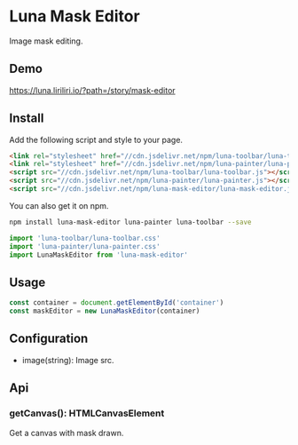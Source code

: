 # Luna Mask Editor

Image mask editing.

## Demo

https://luna.liriliri.io/?path=/story/mask-editor

## Install

Add the following script and style to your page.

```html
<link rel="stylesheet" href="//cdn.jsdelivr.net/npm/luna-toolbar/luna-toolbar.css" />
<link rel="stylesheet" href="//cdn.jsdelivr.net/npm/luna-painter/luna-painter.css" />
<script src="//cdn.jsdelivr.net/npm/luna-toolbar/luna-toolbar.js"></script>
<script src="//cdn.jsdelivr.net/npm/luna-painter/luna-painter.js"></script>
<script src="//cdn.jsdelivr.net/npm/luna-mask-editor/luna-mask-editor.js"></script>
```

You can also get it on npm.

```bash
npm install luna-mask-editor luna-painter luna-toolbar --save
```

```javascript
import 'luna-toolbar/luna-toolbar.css'
import 'luna-painter/luna-painter.css'
import LunaMaskEditor from 'luna-mask-editor'
```

## Usage

```javascript
const container = document.getElementById('container')
const maskEditor = new LunaMaskEditor(container)
```

## Configuration

* image(string): Image src.

## Api

### getCanvas(): HTMLCanvasElement

Get a canvas with mask drawn.
